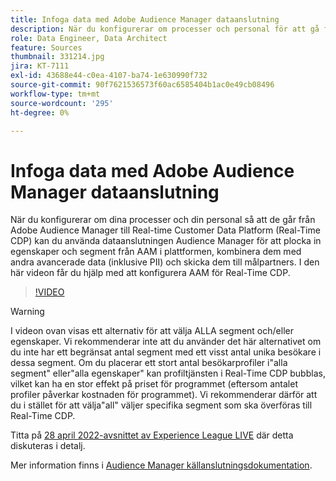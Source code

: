 ```yaml
---
title: Infoga data med Adobe Audience Manager dataanslutning
description: När du konfigurerar om processer och personal för att gå från Adobe Audience Manager till Real-time Customer Data Platform kan du använda Audience Manager Data Connector för att plocka in egenskaper och segment från AAM i plattformen, kombinera dem med andra avancerade data (inklusive PII) och skicka dem till målpartners. Den här videon visar hur du konfigurerar AAM Data Connector for Real-Time CDP.
role: Data Engineer, Data Architect
feature: Sources
thumbnail: 331214.jpg
jira: KT-7111
exl-id: 43688e44-c0ea-4107-ba74-1e630990f732
source-git-commit: 90f7621536573f60ac6585404b1ac0e49cb08496
workflow-type: tm+mt
source-wordcount: '295'
ht-degree: 0%

---
```


# Infoga data med Adobe Audience Manager dataanslutning

När du konfigurerar om dina processer och din personal så att de går från Adobe Audience Manager till Real-time Customer Data Platform (Real-Time CDP) kan du använda dataanslutningen Audience Manager för att plocka in egenskaper och segment från AAM i plattformen, kombinera dem med andra avancerade data (inklusive PII) och skicka dem till målpartners. I den här videon får du hjälp med att konfigurera AAM för Real-Time CDP.

>[!VIDEO](https://video.tv.adobe.com/v/331214/?quality=12&learn=on)

>[!WARNING]
>
>I videon ovan visas ett alternativ för att välja ALLA segment och/eller egenskaper. Vi rekommenderar inte att du använder det här alternativet om du inte har ett begränsat antal segment med ett visst antal unika besökare i dessa segment. Om du placerar ett stort antal besökarprofiler i&quot;alla segment&quot; eller&quot;alla egenskaper&quot; kan profiltjänsten i Real-Time CDP bubblas, vilket kan ha en stor effekt på priset för programmet (eftersom antalet profiler påverkar kostnaden för programmet). Vi rekommenderar därför att du i stället för att välja&quot;all&quot; väljer specifika segment som ska överföras till Real-Time CDP.
>
>Titta på [28 april 2022-avsnittet av Experience League LIVE](https://experienceleague.adobe.com/docs/experience-league-live-events/events/episodes/exl-live-episode-04-28-22.html) där detta diskuteras i detalj.

Mer information finns i [Audience Manager källanslutningsdokumentation](https://experienceleague.adobe.com/docs/experience-platform/sources/connectors/adobe-applications/audience-manager.html).
